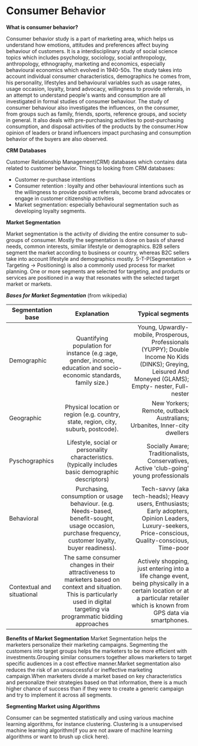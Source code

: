 # Consumer Behavior   

**What is consumer behavior?**

Consumer behavior study is a part of marketing area, which helps us understand how emotions, attitudes and preferences affect buying behaviour of customers. It is a interdisciplinary study of social science topics which includes psychology, sociology, social anthropology, anthropology, ethnography, marketing and economics, especially behavioural economics which evolved in 1940-50s. The study takes into account individual consumer characteristics, demographics he comes from, his personality, lifestyles and behavioural variables such as usage rates, usage occasion, loyalty, brand advocacy, willingness to provide referrals, in an attempt to understand people's wants and consumption are all investigated in formal studies of consumer behaviour. The study of consumer behaviour also investigates the influences, on the consumer, from groups such as family, friends, sports, reference groups, and society in general. It also deals with pre-purchasing activities to post-purchasing consumption, and disposal activities of the products by the consumer.How opinion of leaders or brand influencers impact purchasing and consumption behavior of the buyers are also observed.

**CRM Databases**

Customer Relationship Management(CRM) databases which contains data related to customer behavior. Things to looking from CRM databases:
* Customer re-purchase intentions
* Consumer retention : loyalty and other behavioural intentions such as the willingness to provide positive referrals, become brand advocates or engage in customer citizenship activities
* Market segmentation: especially behavioural segmentation such as developing loyalty segments.

**Market Segmentation**

Market segmentation is the activity of dividing the entire consumer to sub-groups of consumer. Mostly the segmentation is done on basis of shared needs, common interests, similar lifestyle or demographics. B2B sellers segment the market according to business or country, whereas B2C sellers take into account lifestyle and demographics mostly. S-T-P(Segmentation -> Targeting -> Positioning) is also a commonly used process for market planning. One or more segments are selected for targeting, and products or services are positioned in a way that resonates with the selected target market or markets.

***Bases for Market Segmentation***
(from wikipedia)

| Segmentation base        | Explanation          | Typical segments  |
| ------------- |:-------------:| -----:|
| Demographic | Quantifying population for instance (e.g :age, gender, income, education and socio-economic standards, family size.) | Young, Upwardly-mobile, Prosperous, Professionals (YUPPY); Double Income No Kids (DINKS); Greying, Leisured And Moneyed (GLAMS); Empty- nester, Full-nester |
| Geographic    |  Physical location or region (e.g. country, state, region, city, suburb, postcode).    |  New Yorkers; Remote, outback Australians; Urbanites, Inner-city dwellers  |
| Pyschographics |  Lifestyle, social or personality characteristics. (typically includes basic demographic descriptors)    |  Socially Aware; Traditionalists, Conservatives, Active 'club-going' young professionals   |
| Behavioral |    Purchasing, consumption or usage behaviour. (e.g. Needs-based, benefit-sought, usage occasion, purchase frequency, customer loyalty, buyer readiness).           |   Tech-savvy (aka tech-heads); Heavy users, Enthusiasts; Early adopters, Opinion Leaders, Luxury-seekers, Price-conscious, Quality-conscious, Time-poor    |
| Contextual and situational |      The same consumer changes in their attractiveness to marketers based on context and situation. This is particularly used in digital targeting via programmatic bidding approaches         |   Actively shopping, just entering into a life change event, being physically in a certain location or at a particular retailer which is known from GPS data via smartphones.    |

**Benefits of Market Segmentation**
Market Segmentation helps the marketers personalize their marketing campaigns. Segmenting the customers into target groups helps the marketers to be more efficient with investments.Grouping similar consumers together allows marketers to target specific audiences in a cost effective manner.Market segmentation also reduces the risk of an unsuccessful or ineffective marketing campaign.When marketers divide a market based on key characteristics and personalize their strategies based on that information, there is a much higher chance of success than if they were to create a generic campaign and try to implement it across all segments.

**Segmenting Market using Algorithms**

Consumer can be segmented statistically and using various machine learning algorithms, for instance clustering. Clustering is a unsupervised machine learning algorithm(if you are not aware of machine learning algorithms or want to brush up click here).



